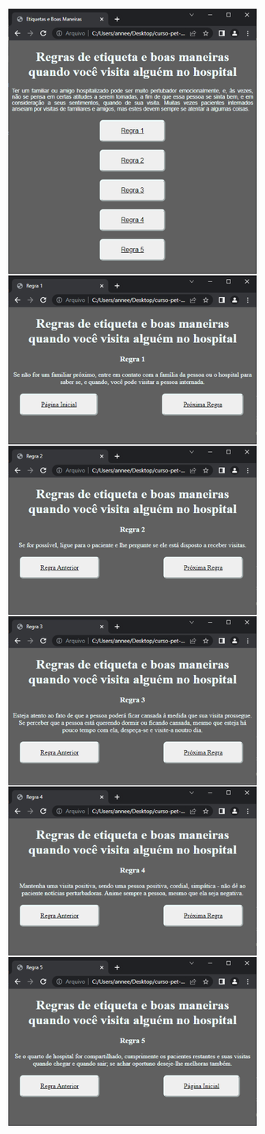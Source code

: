 ![](https://raw.githubusercontent.com/anneestherlf/curso-pet-facepe/main/ex2%20-%20html/readme/print1.PNG)
![](https://raw.githubusercontent.com/anneestherlf/curso-pet-facepe/main/ex2%20-%20html/readme/print2.PNG)
![](https://raw.githubusercontent.com/anneestherlf/curso-pet-facepe/main/ex2%20-%20html/readme/print3.PNG)
![](https://raw.githubusercontent.com/anneestherlf/curso-pet-facepe/main/ex2%20-%20html/readme/print4.PNG)
![](https://raw.githubusercontent.com/anneestherlf/curso-pet-facepe/main/ex2%20-%20html/readme/print5.PNG)
![](https://raw.githubusercontent.com/anneestherlf/curso-pet-facepe/main/ex2%20-%20html/readme/print6.PNG)
